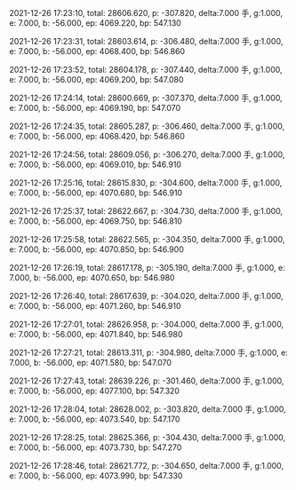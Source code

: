 2021-12-26 17:23:10, total: 28606.620, p: -307.820, delta:7.000 手, g:1.000, e: 7.000, b: -56.000, ep: 4069.220, bp: 547.130

2021-12-26 17:23:31, total: 28603.614, p: -306.480, delta:7.000 手, g:1.000, e: 7.000, b: -56.000, ep: 4068.400, bp: 546.860

2021-12-26 17:23:52, total: 28604.178, p: -307.440, delta:7.000 手, g:1.000, e: 7.000, b: -56.000, ep: 4069.200, bp: 547.080

2021-12-26 17:24:14, total: 28600.669, p: -307.370, delta:7.000 手, g:1.000, e: 7.000, b: -56.000, ep: 4069.190, bp: 547.070

2021-12-26 17:24:35, total: 28605.287, p: -306.460, delta:7.000 手, g:1.000, e: 7.000, b: -56.000, ep: 4068.420, bp: 546.860

2021-12-26 17:24:56, total: 28609.056, p: -306.270, delta:7.000 手, g:1.000, e: 7.000, b: -56.000, ep: 4069.010, bp: 546.910

2021-12-26 17:25:16, total: 28615.830, p: -304.600, delta:7.000 手, g:1.000, e: 7.000, b: -56.000, ep: 4070.680, bp: 546.910

2021-12-26 17:25:37, total: 28622.667, p: -304.730, delta:7.000 手, g:1.000, e: 7.000, b: -56.000, ep: 4069.750, bp: 546.810

2021-12-26 17:25:58, total: 28622.565, p: -304.350, delta:7.000 手, g:1.000, e: 7.000, b: -56.000, ep: 4070.850, bp: 546.900

2021-12-26 17:26:19, total: 28617.178, p: -305.190, delta:7.000 手, g:1.000, e: 7.000, b: -56.000, ep: 4070.650, bp: 546.980

2021-12-26 17:26:40, total: 28617.639, p: -304.020, delta:7.000 手, g:1.000, e: 7.000, b: -56.000, ep: 4071.260, bp: 546.910

2021-12-26 17:27:01, total: 28626.958, p: -304.000, delta:7.000 手, g:1.000, e: 7.000, b: -56.000, ep: 4071.840, bp: 546.980

2021-12-26 17:27:21, total: 28613.311, p: -304.980, delta:7.000 手, g:1.000, e: 7.000, b: -56.000, ep: 4071.580, bp: 547.070

2021-12-26 17:27:43, total: 28639.226, p: -301.460, delta:7.000 手, g:1.000, e: 7.000, b: -56.000, ep: 4077.100, bp: 547.320

2021-12-26 17:28:04, total: 28628.002, p: -303.820, delta:7.000 手, g:1.000, e: 7.000, b: -56.000, ep: 4073.540, bp: 547.170

2021-12-26 17:28:25, total: 28625.366, p: -304.430, delta:7.000 手, g:1.000, e: 7.000, b: -56.000, ep: 4073.730, bp: 547.270

2021-12-26 17:28:46, total: 28621.772, p: -304.650, delta:7.000 手, g:1.000, e: 7.000, b: -56.000, ep: 4073.990, bp: 547.330